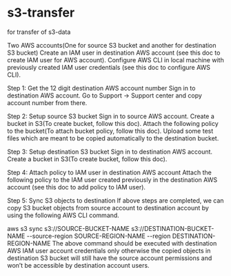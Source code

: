 # s3-transfer
for transfer of s3-data

Two AWS accounts(One for source S3 bucket and another for destination S3 bucket)
Create an IAM user in destination AWS account (see this doc to create IAM user for AWS account).
Configure AWS CLI in local machine with previously created IAM user credentials (see this doc to configure AWS CLI).


Step 1: Get the 12 digit destination AWS account number
Sign in to destination AWS account. Go to Support → Support center and copy account number from there.

Step 2: Setup source S3 bucket
Sign in to source AWS account. Create a bucket in S3(To create bucket, follow this doc). Attach the following policy to the bucket(To attach bucket policy, follow this doc). Upload some test files which are meant to be copied automatically to the destination bucket.

Step 3: Setup destination S3 bucket
Sign in to destination AWS account. Create a bucket in S3(To create bucket, follow this doc).

Step 4: Attach policy to IAM user in destination AWS account
Attach the following policy to the IAM user created previously in the destination AWS account (see this doc to add policy to IAM user).

Step 5: Sync S3 objects to destination
If above steps are completed, we can copy S3 bucket objects from source account to destination account by using the following AWS CLI command.

aws s3 sync s3://SOURCE-BUCKET-NAME s3://DESTINATION-BUCKET-NAME --source-region SOURCE-REGION-NAME --region DESTINATION-REGION-NAME
The above command should be executed with destination AWS IAM user account credentials only otherwise the copied objects in destination S3 bucket will still have the source account permissions and won’t be accessible by destination account users.

